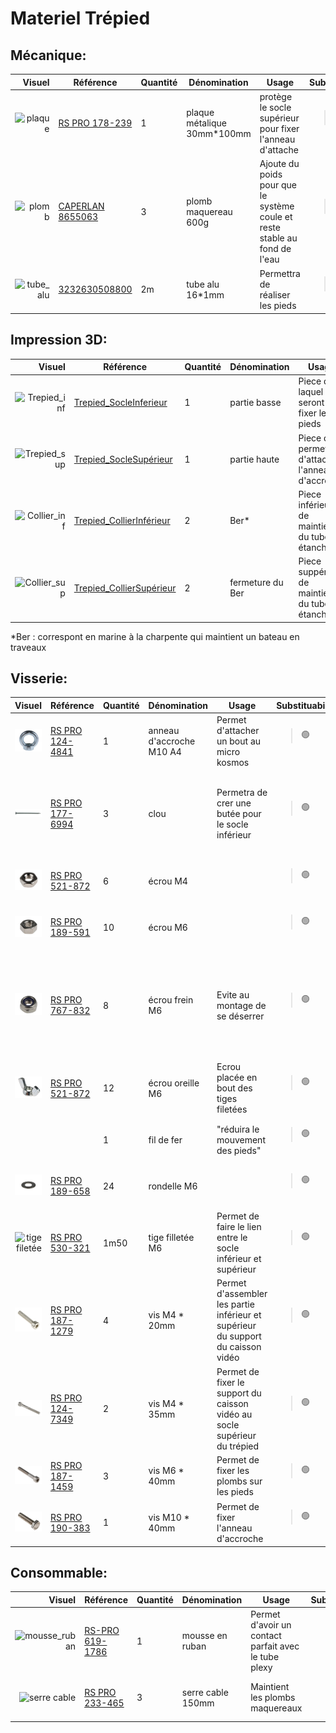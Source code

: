 # Materiel Trépied

## Mécanique:
| Visuel | Référence | Quantité | Dénomination | Usage |Substituabilité | Tips/Conseil |
|-------:|-----------|----------|--------------------------|--------------------|---------------------|----------|
|![plaque](/../µKOSMOS/docs/pictures/equipments/trepied/plaque_metalique.png)   |[RS PRO 178-239](https://fr.rs-online.com/web/p/feuilles-metalliques/0178239?gb=s)           |         1| plaque métalique 30mm*100mm | protège le socle supérieur pour fixer l'anneau d'attache                                  |<blockquote> :green_circle: </blockquote><br>         |          |
|![plomb](/../µKOSMOS/docs/pictures/equipments/trepied/plomb-maquereau.png)        |[CAPERLAN 8655063](https://www.decathlon.fr/p/plomb-maquereau-long-peche-en-mer/_/R-p-335078?mc=8655063&utm_source=google&utm_medium=sea&utm_campaign=fr_t-perf_ct-shopp_n-shopping_hm_peche_mp_ts-gen_f-cv_o-roas_pt-pb_xx-shopping_hm_peche_mp&utm_term=_n-shopping_hm_peche_mp_ts-gen_pt-pb_yy-peche_plomb&gad_source=1&gclid=EAIaIQobChMIpd3PnKLOhAMVAahoCR3GDAL-EAQYAiABEgKDmfD_BwE)         |         3| plomb maquereau 600g          | Ajoute du poids pour que le système coule et reste stable au fond de l'eau      |<blockquote> :green_circle: </blockquote><br>         |          |
|![tube_alu](/../µKOSMOS/docs/pictures/equipments/trepied/tube.PNG)        |[3232630508800](https://www.mr-bricolage.fr/tube-rond-aluminium-16x1mm-1m-brut-cqfd.html?storeID=S328&at_medium=paid&at_source=google&at_campaign=LIA_all_product_horscustom&at_adgroupname=Exlusion_de_tout_les_custom_label&at_content=3232630508800&at_temp=9055186&at_network=g&at_campaignid=19604470522&at_variant=652350492136&at_term=&gad_source=1&gclid=EAIaIQobChMI0dqDjKrOhAMVUbRoCR0_rwCEEAQYBCABEgIUFfD_BwE)           |        2m| tube alu 16*1mm          | Permettra de réaliser les pieds                  |<blockquote> :green_circle: </blockquote><br>         |          |


## Impression 3D:
| Visuel | Référence | Quantité | Dénomination | Usage |Substituabilité | Tips/Conseil |
|-------:|-----------|----------|--------------------------|--------------------|---------------------|----------|
| ![Trepied_inf](/../µKOSMOS/docs/pictures/3Dpart/trepied/socleInferieur.png)        |[Trepied_SocleInferieur](/../µKOSMOS/hardware/3Dprint_files/trepied/Trepied_SocleInferieur.stl)           |         1| partie basse             |Piece dans laquel seront fixer les pieds                                         |<blockquote> :red_circle: </blockquote><br>         |          |
| ![Trepied_sup](/../µKOSMOS/docs/pictures/3Dpart/trepied/socleSuperieur.png)        |[Trepied_SocleSupérieur](/../µKOSMOS/hardware/3Dprint_files/trepied/Trepied_SocleSupérieur.stl)           |         1| partie haute             |Piece qui permettra d'attacher l'anneau d'accroche                                          |<blockquote> :red_circle: </blockquote><br>         |          |
| ![Collier_inf](/../µKOSMOS/docs/pictures/3Dpart/trepied/collierInferieur.png)        |[Trepied_CollierInférieur](/../µKOSMOS/hardware/3Dprint_files/trepied/Trepied_CollierInférieur.stl)             |         2| Ber*               |Piece inférieur de maintient du tube étanche                                         |<blockquote> :red_circle: </blockquote><br>         |          |
| ![Collier_sup](/../µKOSMOS/docs/pictures/3Dpart/trepied/collierSuperieur.png)        |[Trepied_CollierSupérieur](/../µKOSMOS/hardware/3Dprint_files/trepied/Trepied_CollierSupérieur.stl)             |         2| fermeture du Ber   |Piece suppérieur de maintient du tube étanche                                         |<blockquote> :red_circle: </blockquote><br>         |          |
*Ber : correspont en marine à la charpente qui maintient un bateau en traveaux 


## Visserie:
| Visuel | Référence | Quantité | Dénomination | Usage |Substituabilité | Tips/Conseil |
|-------:|-----------|----------|--------------------------|--------------------|---------------------|----------|
|<img src="https://github.com/Hclothilde/Documentation_KOSMOS/blob/c5ffe61db21c825193d5f4a77e70ee0dd1655b68/docs/pictures/equipments/trepied/anneau_m10.PNG" width="150"/>        |[RS PRO 124-4841](https://fr.rs-online.com/web/p/anneaux-de-levage/1244841?gb=s)           |         1| anneau d'accroche M10 A4 |Permet d'attacher un bout au micro kosmos |<blockquote> :green_circle: </blockquote><br>         |          |
|<img src="https://github.com/Hclothilde/Documentation_KOSMOS/blob/c5ffe61db21c825193d5f4a77e70ee0dd1655b68/docs/pictures/equipments/trepied/clou.PNG" width="150"/>        |[RS PRO 177-6994](https://fr.rs-online.com/web/p/clous/1776994)           |         3| clou                     |Permetra de crer une butée pour le socle inférieur |<blockquote> :green_circle: </blockquote><br>         |peuvent être remplacé  par n'impourte quelle tige temps qu'elle est déformable          |
|<img src="https://github.com/Hclothilde/Documentation_KOSMOS/blob/c5ffe61db21c825193d5f4a77e70ee0dd1655b68/docs/pictures/equipments/trepied/ecrou_m4.PNG" width="150"/>        |[RS PRO 521-872](https://fr.rs-online.com/web/p/ecrous-hexagonaux/0189579)           |         6| écrou M4                 |                                         |<blockquote> :green_circle: </blockquote><br>         |          |
|<img src="https://github.com/Hclothilde/Documentation_KOSMOS/blob/c5ffe61db21c825193d5f4a77e70ee0dd1655b68/docs/pictures/equipments/trepied/ecrou_m6.PNG" width="150"/>        |[RS PRO 189-591](https://fr.rs-online.com/web/p/ecrous-hexagonaux/0189591)           |        10| écrou M6                 |                                         |<blockquote> :green_circle: </blockquote><br>         |          |
|<img src="https://github.com/Hclothilde/Documentation_KOSMOS/blob/c5ffe61db21c825193d5f4a77e70ee0dd1655b68/docs/pictures/equipments/trepied/ecrou%20frein%20m6.PNG" width="150"/>        |[RS PRO 767-832](https://fr.rs-online.com/web/p/ecrous-hexagonaux/0767832)           |         8| écrou frein  M6         |Evite au montage de se déserrer          |<blockquote> :green_circle: </blockquote><br>         |peuvent etre remplacé par un montage écrou contre écrou (auquel cas il faut ajouter 6 écrous M6)         |
|<img src="https://github.com/Hclothilde/Documentation_KOSMOS/blob/c5ffe61db21c825193d5f4a77e70ee0dd1655b68/docs/pictures/equipments/trepied/ecrou_oreilles_m6.PNG" width="150"/>        |[RS PRO 521-872](https://fr.rs-online.com/web/p/ecrous-a-oreilles/0521872)           |        12| écrou oreille M6         |Ecrou placée en bout des tiges filetées            |<blockquote> :green_circle: </blockquote><br>         |          |
|        |           |         1| fil de fer               |"réduira le mouvement des pieds"                                         |<blockquote> :green_circle: </blockquote><br>         |          |
|<img src="https://github.com/Hclothilde/Documentation_KOSMOS/blob/c5ffe61db21c825193d5f4a77e70ee0dd1655b68/docs/pictures/equipments/trepied/rondelle_m6.PNG" width="150"/>        |[RS PRO 189-658](https://fr.rs-online.com/web/p/rondelles/0189658)           |        24| rondelle M6              |                                         |<blockquote> :green_circle: </blockquote><br>         |          |
|![tige filetée](/../µKOSMOS/docs/pictures/equipments/trepied/tige_filetee.PNG)        |[RS PRO 530-321](https://fr.rs-online.com/web/p/tiges-filetees/0530321?gb=s)     |      1m50| tige filletée M6         | Permet de faire le lien entre le socle inférieur et supérieur    |<blockquote> :green_circle: </blockquote><br>         |          |
| <img src="https://github.com/Hclothilde/Documentation_KOSMOS/blob/476cfb4e406db8f2a71ea4fcc6a18983dce0f839/docs/pictures/equipments/trepied/vis_m4_20mm.PNG" width="150"/>        |[RS PRO 187-1279](https://fr.rs-online.com/web/p/vis-a-six-pans/1871279)           |         4| vis M4 * 20mm     |Permet d'assembler les partie inférieur et supérieur du support du caisson vidéo   |<blockquote> :green_circle: </blockquote><br>         |          |
|<img src="https://github.com/Hclothilde/Documentation_KOSMOS/blob/476cfb4e406db8f2a71ea4fcc6a18983dce0f839/docs/pictures/equipments/trepied/vis_m4_35mm.PNG" width="150"/>        |[RS PRO 124-7349](https://fr.rs-online.com/web/p/vis-a-six-pans/1247349)           |         2| vis M4 * 35mm     |Permet de fixer le support du caisson vidéo au socle supérieur du trépied          |<blockquote> :green_circle: </blockquote><br>         |          |
|<img src="https://github.com/Hclothilde/Documentation_KOSMOS/blob/476cfb4e406db8f2a71ea4fcc6a18983dce0f839/docs/pictures/equipments/trepied/vis_m6_40mm.PNG" width="150"/>        |[RS PRO 187-1459](https://fr.rs-online.com/web/p/vis-a-six-pans/1871459)           |         3| vis M6 * 40mm     |Permet de fixer les plombs sur les pieds                                         |<blockquote> :green_circle: </blockquote><br>         |          |
|<img src="https://github.com/Hclothilde/Documentation_KOSMOS/blob/476cfb4e406db8f2a71ea4fcc6a18983dce0f839/docs/pictures/equipments/trepied/vis_m10_40mm.PNG" width="150"/>        |[RS PRO 190-383](https://fr.rs-online.com/web/p/vis-a-tete-hexagonale/0190383)           |         1| vis M10 * 40mm    |Permet de fixer l'anneau d'accroche                                         |<blockquote> :green_circle: </blockquote><br>         |          |

## Consommable:
| Visuel | Référence | Quantité | Dénomination | Usage |Substituabilité | Tips/Conseil |
|-------:|-----------|----------|--------------------------|--------------------|---------------------|----------|
|![mousse_ruban](/../µKOSMOS/docs/pictures/equipments/trepied/mousse_ruban.PNG)   |[RS-PRO 619-1786](https://fr.rs-online.com/web/p/rubans-mousse/6191786)           |         1| mousse en ruban          |Permet d'avoir un contact parfait avec le tube plexy|<blockquote> :green_circle: </blockquote><br>         |          |
|![serre cable](/../µKOSMOS/docs/pictures/equipments/trepied/serre_cable.PNG)        |[RS PRO 233-465](https://fr.rs-online.com/web/p/serre-cables/0233465?gb=s)           |         3|serre cable 150mm  | Maintient les plombs maquereaux   |<blockquote> :green_circle: </blockquote><br>         |          |

